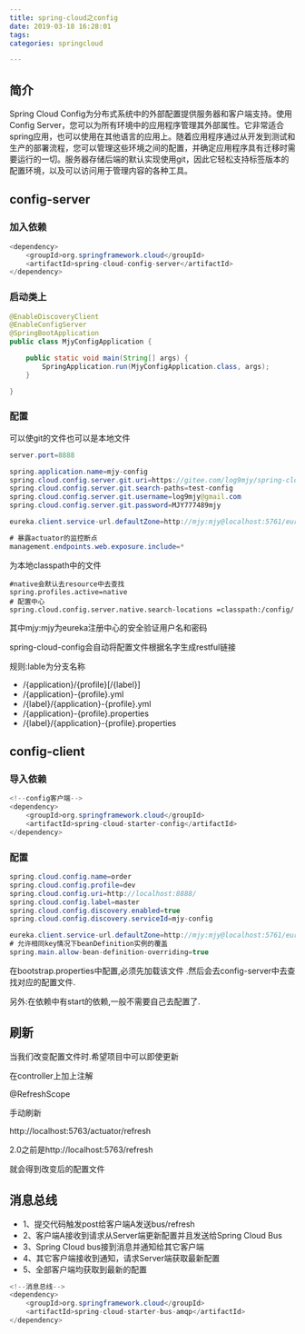 ```yaml
---
title: spring-cloud之config
date: 2019-03-18 16:28:01
tags: 
categories: springcloud

---
```


##  简介

Spring Cloud Config为分布式系统中的外部配置提供服务器和客户端支持。使用Config Server，您可以为所有环境中的应用程序管理其外部属性。它非常适合spring应用，也可以使用在其他语言的应用上。随着应用程序通过从开发到测试和生产的部署流程，您可以管理这些环境之间的配置，并确定应用程序具有迁移时需要运行的一切。服务器存储后端的默认实现使用git，因此它轻松支持标签版本的配置环境，以及可以访问用于管理内容的各种工具。

## config-server 

### 加入依赖

```java
<dependency>
    <groupId>org.springframework.cloud</groupId>
    <artifactId>spring-cloud-config-server</artifactId>
</dependency>
```

### 启动类上

```java
@EnableDiscoveryClient
@EnableConfigServer
@SpringBootApplication
public class MjyConfigApplication {

    public static void main(String[] args) {
        SpringApplication.run(MjyConfigApplication.class, args);
    }

}
```

### 配置

可以使git的文件也可以是本地文件

```Java
server.port=8888

spring.application.name=mjy-config
spring.cloud.config.server.git.uri=https://gitee.com/log9mjy/spring-cloud-config.git
spring.cloud.config.server.git.search-paths=test-config
spring.cloud.config.server.git.username=log9mjy@gmail.com
spring.cloud.config.server.git.password=MJY777489mjy

eureka.client.service-url.defaultZone=http://mjy:mjy@localhost:5761/eureka/

# 暴露actuator的监控断点
management.endpoints.web.exposure.include=*
```

为本地classpath中的文件

```
#native会默认去resource中去查找
spring.profiles.active=native 
# 配置中心
spring.cloud.config.server.native.search-locations =classpath:/config/
```

其中mjy:mjy为eureka注册中心的安全验证用户名和密码

spring-cloud-config会自动将配置文件根据名字生成restful链接

规则:lable为分支名称

- /{application}/{profile}[/{label}]
- /{application}-{profile}.yml
- /{label}/{application}-{profile}.yml
- /{application}-{profile}.properties
- /{label}/{application}-{profile}.properties

## config-client

### 导入依赖

```Java
<!--config客户端-->
<dependency>
    <groupId>org.springframework.cloud</groupId>
    <artifactId>spring-cloud-starter-config</artifactId>
</dependency>
```

### 配置

```Java
spring.cloud.config.name=order
spring.cloud.config.profile=dev
spring.cloud.config.uri=http://localhost:8888/
spring.cloud.config.label=master
spring.cloud.config.discovery.enabled=true
spring.cloud.config.discovery.serviceId=mjy-config

eureka.client.service-url.defaultZone=http://mjy:mjy@localhost:5761/eureka/
# 允许相同key情况下beanDefinition实例的覆盖
spring.main.allow-bean-definition-overriding=true
```

在bootstrap.properties中配置,必须先加载该文件 .然后会去config-server中去查找对应的配置文件.

另外:在依赖中有start的依赖,一般不需要自己去配置了.

## 刷新

当我们改变配置文件时.希望项目中可以即使更新

在controller上加上注解

@RefreshScope

手动刷新

http://localhost:5763/actuator/refresh

2.0之前是http://localhost:5763/refresh

就会得到改变后的配置文件

## 消息总线

- 1、提交代码触发post给客户端A发送bus/refresh
- 2、客户端A接收到请求从Server端更新配置并且发送给Spring Cloud Bus
- 3、Spring Cloud bus接到消息并通知给其它客户端
- 4、其它客户端接收到通知，请求Server端获取最新配置
- 5、全部客户端均获取到最新的配置

```java
<!--消息总线-->
<dependency>
    <groupId>org.springframework.cloud</groupId>
    <artifactId>spring-cloud-starter-bus-amqp</artifactId>
</dependency>
```